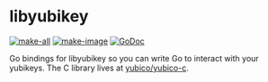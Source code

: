 # libyubikey

[![make-all](https://github.com/jessfraz/libyubikey/workflows/make%20all/badge.svg)](https://github.com/jessfraz/libyubikey/actions?query=workflow%3A%22make+all%22)
[![make-image](https://github.com/jessfraz/libyubikey/workflows/make%20image/badge.svg)](https://github.com/jessfraz/libyubikey/actions?query=workflow%3A%22make+image%22)
[![GoDoc](https://img.shields.io/badge/godoc-reference-5272B4.svg?style=for-the-badge)](https://godoc.org/github.com/jessfraz/libyubikey)

Go bindings for libyubikey so you can write Go to interact with your yubikeys.
The C library lives at
[yubico/yubico-c](https://github.com/Yubico/yubico-c).
